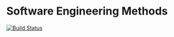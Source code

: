 # Software Engineering Methods

[![Build Status](https://travis-ci.com/Craig180885-napier/sem.svg?branch=main)](https://travis-ci.com/Craig180885-napier/sem)